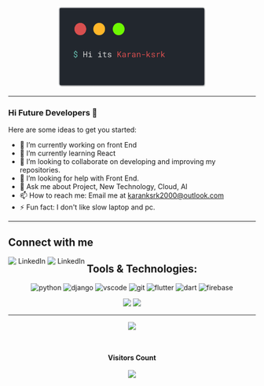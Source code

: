 
<p align="center"><img width="60%" src="terminal.png" alt="lang image here" /></p>

---

### Hi Future Developers 👋

Here are some ideas to get you started:

- 🔭 I’m currently working on front End
- 🌱 I’m currently learning React
- 👯 I’m looking to collaborate on developing and improving my repositories.
- 🤔 I’m looking for help with Front End.
- 💬 Ask me about Project, New Technology, Cloud, AI
- 📫 How to reach me: Email me at karanksrk2000@outlook.com
- ⚡ Fun fact: I don't like slow laptop and pc.

---

## Connect with me
<p align="center">
  <a href="https://www.linkedin.com/in/karan-singh-136ab0165"><img align="left" alt="LinkedIn" width="80" src="https://github.com/melanieshi0120/melanieshi0120/blob/master/linkedin.ico" /></a>
  <a href="https://ksrk.medium.com"><img align="left" alt="LinkedIn" width="80" src="https://github.com/melanieshi0120/melanieshi0120/blob/master/linkedin.ico" /></a>
</p>

## Tools & Technologies:
<p align="center">
  <img alt="python" src="https://img.shields.io/static/v1?style=for-the-badge&logo=python&message=Python&label=&color=3671A3&labelColor=000000" />
  <img alt="django" src="https://img.shields.io/static/v1?style=for-the-badge&logo=django&message=Django&label=&color=092D1F&labelColor=000000" />
  <img alt="vscode" src="https://img.shields.io/static/v1?style=for-the-badge&logo=visual-studio-code&message=VS%20Code&label=&color=0081CF&labelColor=000000" />
  <img alt="git" src="https://img.shields.io/static/v1?style=for-the-badge&logo=git&message=Git&label=&color=F05032&labelColor=000000" />
  <img alt="flutter" src="https://img.shields.io/static/v1?style=for-the-badge&logo=flutter&message=Flutter&label=&color=01579B&labelColor=000000" />
  <img alt="dart" src="https://img.shields.io/static/v1?style=for-the-badge&logo=dart&message=Dart&label=&color=2AB5F6&labelColor=000000" />
  <img alt="firebase" src="https://img.shields.io/static/v1?style=for-the-badge&logo=firebase&message=Firebase&label=&color=F7C52B&labelColor=000000" />
</p>
<p align="center">
  <img width="48%" src="https://github-readme-stats.vercel.app/api?username=karan-ksrk&show_icons=true&theme=tokyonight" />
  <img width="48%" src="https://github-readme-streak-stats.herokuapp.com/?user=karan-ksrk&theme=tokyonight" />
</p>

---

<p align="center">
  <img width="70%" src="https://github-profile-trophy.vercel.app/?username=karan-ksrk&theme=nord&no-frame=true" />
</p>


<br><p align="center"><b>Visitors Count</b></p>  
<p align="center"><img align="center" src="https://profile-counter.glitch.me/{karan-ksrk}/count.svg" /></p> 
